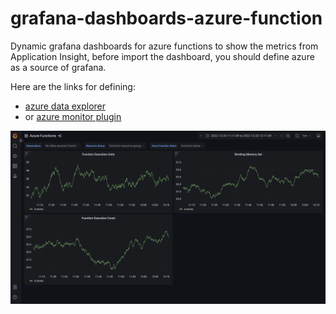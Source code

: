 # grafana-dashboards-azure-function
Dynamic grafana dashboards for azure functions to show the metrics from Application Insight, before import the dashboard, you should define azure as a source of grafana.

Here are the links for defining:

* [azure data explorer](https://grafana.com/grafana/plugins/grafana-azure-data-explorer-datasource/)
* or [azure monitor plugin](https://grafana.com/grafana/plugins/grafana-azure-monitor-datasource/)


![alt tag](snapshot.png)
